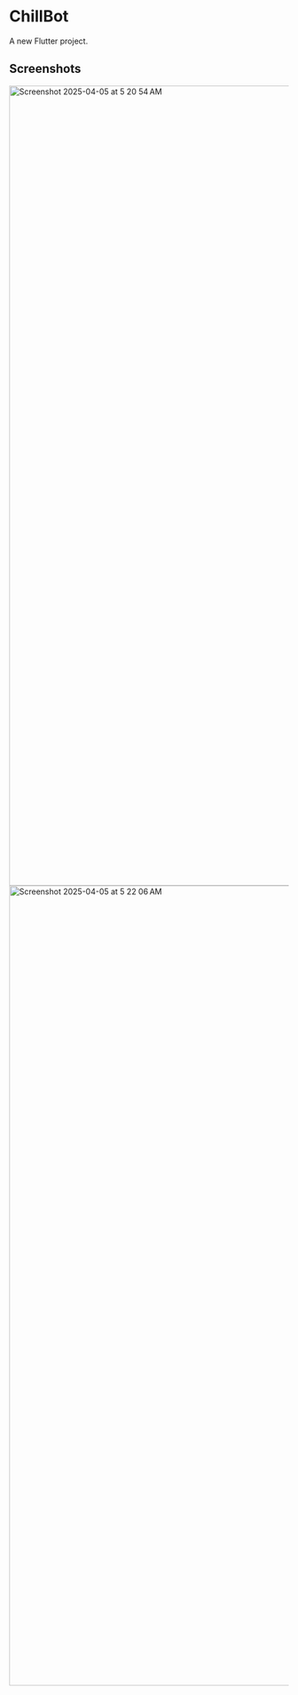 # ChillBot

A new Flutter project.

## Screenshots

<img width="1440" alt="Screenshot 2025-04-05 at 5 20 54 AM" src="https://github.com/user-attachments/assets/c4ee9b3b-d034-4ecb-bb98-8b89d653f4b6" />


<img width="1440" alt="Screenshot 2025-04-05 at 5 22 06 AM" src="https://github.com/user-attachments/assets/aa738a71-c4c9-40d3-b8c9-3eefa24bc11a" />
